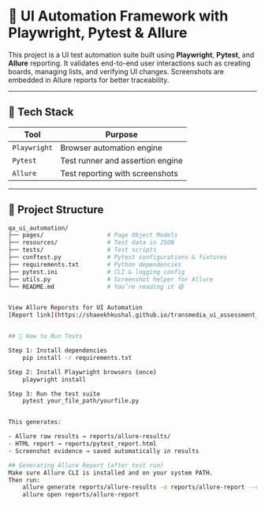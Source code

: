 # 🧪 UI Automation Framework with Playwright, Pytest & Allure

This project is a UI test automation suite built using **Playwright**, **Pytest**, and **Allure** reporting. It validates end-to-end user interactions such as creating boards, managing lists, and verifying UI changes. Screenshots are embedded in Allure reports for better traceability.

---

## 🚀 Tech Stack

| Tool               | Purpose                           |
|--------------------|------------------------------------|
| `Playwright`       | Browser automation engine          |
| `Pytest`           | Test runner and assertion engine   |
| `Allure`           | Test reporting with screenshots    |

---

## 📁 Project Structure

```bash
qa_ui_automation/
├── pages/                  # Page Object Models
├── resources/              # Test data in JSON
├── tests/                  # Test scripts
├── conftest.py             # Pytest configurations & fixtures
├── requirements.txt        # Python dependencies
├── pytest.ini              # CLI & logging config
├── utils.py                # Screenshot helper for Allure
└── README.md               # You’re reading it 😄


View Allure Reporsts for UI Automation
[Report link](https://shaeekhkushal.github.io/transmedia_ui_assessment_report/)


## 🧪 How to Run Tests

Step 1: Install dependencies
    pip install -r requirements.txt

Step 2: Install Playwright browsers (once)
    playwright install

Step 3: Run the test suite
    pytest your_file_path/yourfile.py


This generates:

- Allure raw results → reports/allure-results/
- HTML report → reports/pytest_report.html
- Screenshot evidence → saved automatically in results

## Generating Allure Report (after test run)
Make sure Allure CLI is installed and on your system PATH.
Then run:
    allure generate reports/allure-results -o reports/allure-report --clean
    allure open reports/allure-report





